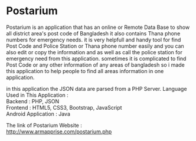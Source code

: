 # Postarium
Postarium is an application that has an online or Remote Data Base to show all district area\'s post code of Bangladesh it also contains Thana phone numbers for
emergency needs. it is very helpfull and handy tool for find Post Code and Police Station or Thana phone number easily and you can also edit or copy the information and as well as call the police station for emergency need from this application. sometimes it is complicated to find Post Code or any other information of any areas of bangladesh
so i made this application to help people to find all areas information in one application.

in this application the JSON data are parsed from a PHP Server.
Language Used in This Application : <br/>
Backend : PHP, JSON <br/>
Frontend : HTML5, CSS3, Bootstrap, JavaScript <br/>
Android Application : Java <br/>

The link of Postarium Website : <br/>
http://www.armapprise.com/postarium.php

